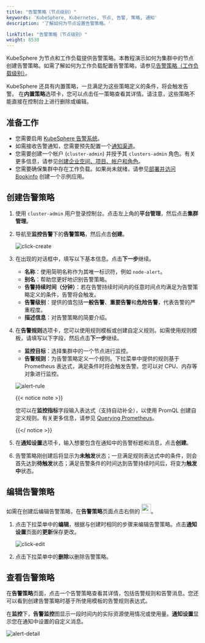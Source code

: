 ```yaml
---
title: "告警策略（节点级别）"
keywords: 'KubeSphere, Kubernetes, 节点, 告警, 策略, 通知'
description: '了解如何为节点设置告警策略。'

linkTitle: "告警策略（节点级别）"
weight: 8530
---
```


KubeSphere 为节点和工作负载提供告警策略。本教程演示如何为集群中的节点创建告警策略。如需了解如何为工作负载配置告警策略，请参见[告警策略（工作负载级别）](../../../project-user-guide/alerting/alerting-policy/)。

KubeSphere 还具有内置策略，一旦满足为这些策略定义的条件，将会触发告警。 在**内置策略**选项卡，您可以点击任一策略查看其详情。请注意，这些策略不能直接在控制台上进行删除或编辑。

## 准备工作

- 您需要启用 [KubeSphere 告警系统](../../../pluggable-components/alerting)。
- 如需接收告警通知，您需要预先配置一个[通知渠道](../../../cluster-administration/platform-settings/notification-management/configure-email/)。
- 您需要创建一个帐户 (`cluster-admin`) 并授予其 `clusters-admin` 角色。有关更多信息，请参见[创建企业空间、项目、帐户和角色](../../../quick-start/create-workspace-and-project/#step-4-create-a-role)。
- 您需要确保集群中存在工作负载。如果尚未就绪，请参见[部署并访问 Bookinfo](../../../quick-start/deploy-bookinfo-to-k8s/) 创建一个示例应用。

## 创建告警策略

1. 使用 `cluster-admin` 用户登录控制台。点击左上角的**平台管理**，然后点击**集群管理**。

2. 导航至**监控告警**下的**告警策略**，然后点击**创建**。

   ![click-create](/images/docs/zh-cn/cluster-administration/cluster-wide-alerting-and-notification/alerting-policy-node-level/click-create.png)

3. 在出现的对话框中，填写以下基本信息。点击**下一步**继续。

   - **名称**：使用简明名称作为其唯一标识符，例如 `node-alert`。
   - **别名**：帮助您更好地识别告警策略。
   - **告警持续时间（分钟）**：若在告警持续时间内的任意时间点均满足为告警策略定义的条件，告警将会触发。
   - **告警级别**：提供的值包括**一般告警**、**重要告警**和**危险告警**，代表告警的严重程度。
   - **描述信息**：对告警策略的简要介绍。

4. 在**告警规则**选项卡，您可以使用规则模板或创建自定义规则。如需使用规则模板，请填写以下字段，然后点击**下一步**继续。

   - **监控目标**：选择集群中的一个节点进行监控。
   - **告警规则**：为告警策略定义一个规则。下拉菜单中提供的规则基于 Prometheus 表达式，满足条件时将会触发告警。您可以对 CPU、内存等对象进行监控。

   ![alert-rule](/images/docs/zh-cn/cluster-administration/cluster-wide-alerting-and-notification/alerting-policy-node-level/alert-rule.png)

   {{< notice note >}}

   您可以在**监控指标**字段输入表达式（支持自动补全），以使用 PromQL 创建自定义规则。有关更多信息，请参见 [Querying Prometheus](https://prometheus.io/docs/prometheus/latest/querying/basics/)。

   {{</ notice >}} 

5. 在**通知设置**选项卡，输入想要包含在通知中的告警标题和消息，点击**创建**。

6. 告警策略刚创建后将显示为**未触发**状态；一旦满足规则表达式中的条件，则会首先达到**待触发**状态；满足告警条件的时间达到告警持续时间后，将变为**触发中**状态。

## 编辑告警策略

如需在创建后编辑告警策略，在**告警策略**页面点击右侧的 <img src="/images/docs/zh-cn/cluster-administration/cluster-wide-alerting-and-notification/alerting-policy-node-level/edit-policy.png" height="25px">。

1. 点击下拉菜单中的**编辑**，根据与创建时相同的步骤来编辑告警策略。点击**通知设置**页面的**更新**保存更改。

   ![click-edit](/images/docs/zh-cn/cluster-administration/cluster-wide-alerting-and-notification/alerting-policy-node-level/click-edit.png)

2. 点击下拉菜单中的**删除**以删除告警策略。

## 查看告警策略

在**告警策略**页面，点击一个告警策略查看其详情，包括告警规则和告警消息。您还可以看到创建告警策略时基于所使用模板的告警规则表达式。

在**监控**下，**告警监控**图显示一段时间内的实际资源使用情况或使用量。**通知设置**显示您在通知中设置的自定义消息。

![alert-detail](/images/docs/zh-cn/cluster-administration/cluster-wide-alerting-and-notification/alerting-policy-node-level/alert-detail.png)

